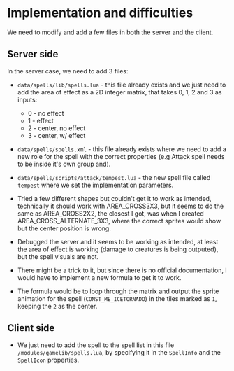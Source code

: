 # Implementation and difficulties

We need to modify and add a few files in both the server and the client.

## Server side

In the server case, we need to add 3 files:

- `data/spells/lib/spells.lua` - this file already exists and we just need to add the area of effect as a 2D integer matrix, that takes 0, 1, 2 and 3 as inputs:
  - 0 - no effect
  - 1 - effect
  - 2 - center, no effect
  - 3 - center, w/ effect
- `data/spells/spells.xml` - this file already exists where we need to add a new role for the spell with the correct properties (e.g Attack spell needs to be inside it's own group and).
- `data/spells/scripts/attack/tempest.lua` - the new spell file called `tempest` where we set the implementation parameters.

- Tried a few different shapes but couldn't get it to work as intended, technically it should work with AREA_CROSS3X3, but it seems to do the same as AREA_CROSS2X2, the closest I got, was when I created AREA_CROSS_ALTERNATE_3X3, where the correct sprites would show but the center position is wrong.

- Debugged the server and it seems to be working as intended, at least the area of effect is working (damage to creatures is being outputed), but the spell visuals are not.

- There might be a trick to it, but since there is no official documentation, I would have to implement a new formula to get it to work.

- The formula would be to loop through the matrix and output the sprite animation for the spell (`CONST_ME_ICETORNADO`) in the tiles marked as `1`, keeping the `2` as the center.

## Client side

- We just need to add the spell to the spell list in this file `/modules/gamelib/spells.lua`, by specifying it in the `SpellInfo` and the `SpellIcon` properties.
